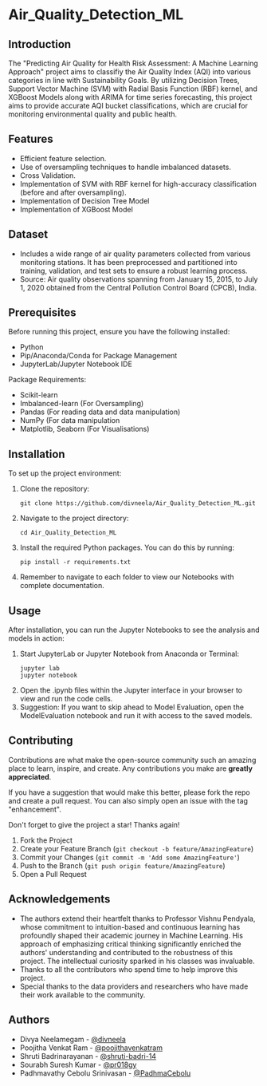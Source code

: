 # Air_Quality_Detection_ML

## Introduction
The "Predicting Air Quality for Health Risk Assessment: A Machine Learning Approach" project aims to classifiy the Air Quality Index (AQI) into various categories in line with Sustainability Goals. By utilizing  Decision Trees, Support Vector Machine (SVM) with Radial Basis Function (RBF) kernel, and XGBoost Models along with ARIMA for time series forecasting, this project aims to provide accurate AQI bucket classifications, which are crucial for monitoring environmental quality and public health.

## Features
- Efficient feature selection.
- Use of oversampling techniques to handle imbalanced datasets.
- Cross Validation.
- Implementation of SVM with RBF kernel for high-accuracy classification (before and after oversampling).
- Implementation of Decision Tree Model
- Implementation of XGBoost Model

## Dataset
- Includes a wide range of air quality parameters collected from various monitoring stations. It has been preprocessed and partitioned into training, validation, and test sets to ensure a robust learning process.
- Source: Air quality observations spanning from January 15, 2015, to July 1, 2020 obtained from the Central Pollution Control Board (CPCB), India. 

## Prerequisites
Before running this project, ensure you have the following installed:
- Python
- Pip/Anaconda/Conda for Package Management
- JupyterLab/Jupyter Notebook IDE

Package Requirements:
- Scikit-learn
- Imbalanced-learn (For Oversampling)
- Pandas (For reading data and data manipulation)
- NumPy (For data manipulation
- Matplotlib, Seaborn (For Visualisations)

## Installation
To set up the project environment:

1. Clone the repository:
   ```shell
   git clone https://github.com/divneela/Air_Quality_Detection_ML.git

2. Navigate to the project directory:
   ```shell
   cd Air_Quality_Detection_ML

3. Install the required Python packages. You can do this by running:
   ```shell
   pip install -r requirements.txt

5. Remember to navigate to each folder to view our Notebooks with complete documentation.

## Usage

After installation, you can run the Jupyter Notebooks to see the analysis and models in action:
1. Start JupyterLab or Jupyter Notebook from Anaconda or Terminal:
   ```shell
   jupyter lab
   jupyter notebook
2. Open the .ipynb files within the Jupyter interface in your browser to view and run the code cells.
3. Suggestion: If you want to skip ahead to Model Evaluation, open the ModelEvaluation notebook and run it with access to the saved models.

## Contributing
Contributions are what make the open-source community such an amazing place to learn, inspire, and create. Any contributions you make are **greatly appreciated**.

If you have a suggestion that would make this better, please fork the repo and create a pull request. You can also simply open an issue with the tag "enhancement".

Don't forget to give the project a star! Thanks again!

1. Fork the Project
2. Create your Feature Branch (`git checkout -b feature/AmazingFeature`)
3. Commit your Changes (`git commit -m 'Add some AmazingFeature'`)
4. Push to the Branch (`git push origin feature/AmazingFeature`)
5. Open a Pull Request

## Acknowledgements
* The authors extend their heartfelt thanks to Professor Vishnu Pendyala, whose commitment to intuition-based and continuous learning has profoundly shaped their academic journey in Machine Learning. His approach of emphasizing critical thinking significantly enriched the authors' understanding and contributed to the robustness of this project. The intellectual curiosity sparked in his classes was invaluable.
* Thanks to all the contributors who spend time to help improve this project.
* Special thanks to the data providers and researchers who have made their work available to the community.

## Authors
- Divya Neelamegam - [@divneela](https://github.com/divneela)
- Poojitha Venkat Ram - [@poojithavenkatram](https://github.com/poojithavenkatram)
- Shruti Badrinarayanan - [@shruti-badri-14](https://github.com/shruti-badri-14)
- Sourabh Suresh Kumar - [@pr018gy](https://github.com/pr018gy)
- Padhmavathy Cebolu Srinivasan - [@PadhmaCebolu](https://github.com/PadhmaCebolu)
